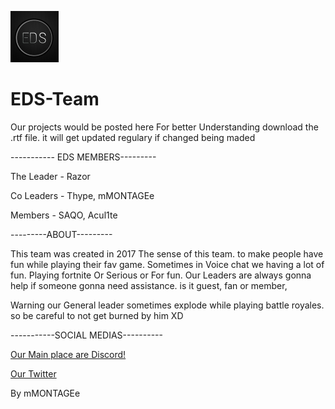 ![EDS LOGO](Images/edslogosmall.png)
# EDS-Team  
Our projects would be posted here
For better Understanding download the .rtf file. it will get updated regulary if changed being maded

----------- EDS MEMBERS---------

The Leader - Razor

Co Leaders - Thype, mMONTAGEe

Members - SAQO, Acul1te


---------ABOUT---------

This team was created in 2017
The sense of this team. to make people have fun while playing their fav game. Sometimes in Voice chat we having a lot of fun. Playing fortnite Or Serious or For fun.
Our Leaders are always gonna help if someone gonna need assistance. is it guest, fan or member,

Warning our General leader sometimes explode while playing battle royales. so be careful to not get burned by him XD


-----------SOCIAL MEDIAS----------

[Our Main place are Discord!](https://discord.gg/weqxsMP)

[Our Twitter](https://twitter.com/EDS_Clan_)


By mMONTAGEe
